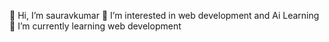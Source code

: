 👋 Hi, I’m sauravkumar
 👀 I’m interested in web development and Ai Learning
  🌱 I’m currently learning web development
  
  
<!---
sauravkumar0007/sauravkumar0007 is a ✨ special ✨ repository because its `README.md` (this file) appears on your GitHub profile.
You can click the Preview link to take a look at your changes.
--->
